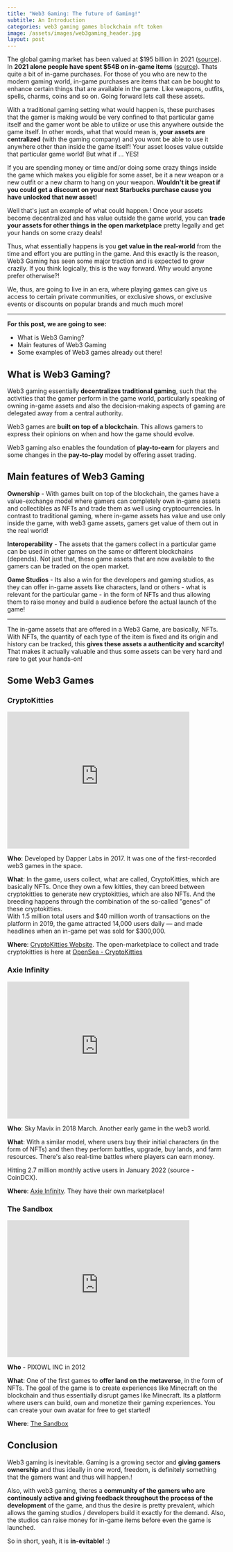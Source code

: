 ```yaml
---
title: "Web3 Gaming: The future of Gaming!"
subtitle: An Introduction
categories: web3 gaming games blockchain nft token
image: /assets/images/web3gaming_header.jpg
layout: post
---
```


The global gaming market has been valued at $195 billion in 2021 ([source](https://www.grandviewresearch.com/industry-analysis/video-game-market)). In **2021 alone people have spent $54B on in-game items** ([source](https://www.statista.com/statistics/558952/in-game-consumer-spending-worldwide/)). Thats quite a bit of in-game purchases. For those of you who are new to the modern gaming world, in-game purchases are items that can be bought to enhance certain things that are available in the game. Like weapons, outfits, spells, charms, coins and so on. Going forward lets call these assets.

With a traditional gaming setting what would happen is, these purchases that the gamer is making would be very confined to that particular game itself and the gamer wont be able to utilize or use this anywhere outside the game itself. In other words, what that would mean is, **your assets are centralized** (with the gaming company) and you wont be able to use it anywhere other than inside the game itself! Your asset looses value outside that particular game world! But what if ... YES!

If you are spending money or time and/or doing some crazy things inside the game which makes you eligible for some asset, be it a new weapon or a new outfit or a new charm to hang on your weapon. **Wouldn't it be great if you could get a discount on your next Starbucks purchase cause you have unlocked that new asset!**

Well that's just an example of what could happen.! Once your assets become decentralized and has value outside the game world, you can **trade your assets for other things in the open marketplace** pretty legally and get your hands on some crazy deals!

Thus, what essentially happens is you **get value in the real-world** from the time and effort you are putting in the game. And this exactly is the reason, Web3 Gaming has seen some major traction and is expected to grow crazily. If you think logically, this is the way forward. Why would anyone prefer otherwise?!

We, thus, are going to live in an era, where playing games can give us access to certain private communities, or exclusive shows, or exclusive events or discounts on popular brands and much much more!

----

**For this post, we are going to see:**
- What is Web3 Gaming?
- Main features of Web3 Gaming
- Some examples of Web3 games already out there!


## What is Web3 Gaming?

Web3 gaming essentially **decentralizes traditional gaming**, such that the activities that the gamer perform in the game world, particularly speaking of owning in-game assets and also the decision-making aspects of gaming are delegated away from a central authority.

Web3 games are **built on top of a blockchain**. This allows gamers to express their opinions on when and how the game should evolve.

Web3 gaming also enables the foundation of **play-to-earn** for players and some changes in the **pay-to-play** model by offering asset trading.

## Main features of Web3 Gaming

**Ownership** - With games built on top of the blockchain, the games have a value-exchange model where gamers can completely own in-game assets and collectibles as NFTs and trade them as well using cryptocurrencies. In contrast to traditional gaming, where in-game assets has value and use only inside the game, with web3 game assets, gamers get value of them out in the real world!

**Interoperability** - The assets that the gamers collect in a particular game can be used in other games on the same or different blockchains (depends). Not just that, these game assets that are now available to the gamers can be traded on the open market.

**Game Studios** - Its also a win for the developers and gaming studios, as they can offer in-game assets like characters, land or others - what is relevant for the particular game - in the form of NFTs and thus allowing them to raise money and build a audience before the actual launch of the game!

----

The in-game assets that are offered in a Web3 Game, are basically, NFTs. With NFTs, the quantity of each type of the item is fixed and its origin and history can be tracked, this **gives these assets a authenticity and scarcity!** That makes it actually valuable and thus some assets can be very hard and rare to get your hands-on! 


## Some Web3 Games


### CryptoKitties

<iframe width="420" height="315" src="https://www.youtube.com/embed/3PTstAK-cH8" frameborder="0" allow="autoplay; encrypted-media" allowfullscreen></iframe>

**Who**: Developed by Dapper Labs in 2017. It was one of the first-recorded web3 games in the space. 

**What**:  In the game, users collect, what are called, CryptoKitties, which are basically NFTs. Once they own a few kitties, they can breed between cryptokitties to generate new cryptokitties, which are also NFTs. And the breeding happens through the combination of the so-called "genes" of these cryptokitties.  
With 1.5 million total users and $40 million worth of transactions on the platform in 2019, the game attracted 14,000 users daily — and made headlines when an in-game pet was sold for $300,000.

**Where**: [CryptoKitties Website](https://www.cryptokitties.co/). The open-marketplace to collect and trade cryptokitties is here at [OpenSea - CryptoKitties](https://opensea.io/collection/cryptokitties)




### Axie Infinity

<iframe width="420" height="315" src="https://www.youtube.com/embed/X2z_YIeettE" frameborder="0" allow="autoplay; encrypted-media" allowfullscreen></iframe>

**Who**: Sky Mavix in 2018 March. Another early game in the web3 world.

**What**: With a similar model, where users buy their initial characters (in the form of NFTs) and then they perform battles, upgrade, buy lands, and farm resources. There's also real-time battles where players can earn money.

Hitting 2.7 million monthly active users in January 2022 (source - CoinDCX).

**Where**: [Axie Infinity](https://axieinfinity.com/). They have their own marketplace!



### The Sandbox

<iframe width="420" height="315" src="https://www.youtube.com/embed/0Jquhzr4d4k" frameborder="0" allow="autoplay; encrypted-media" allowfullscreen></iframe>

**Who** - PIXOWL INC in 2012

**What**: One of the first games to **offer land on the metaverse**, in the form of NFTs. The goal of the game is to create experiences like Minecraft on the blockchain and thus essentially disrupt games like Minecraft. Its a platform where users can build, own and monetize their gaming experiences. You can create your own avatar for free to get started! 

**Where**:  [The Sandbox](https://www.sandbox.game/en/)


## Conclusion

Web3 gaming is inevitable. Gaming is a growing sector and **giving gamers ownership** and thus ideally in one word, freedom, is definitely something that the gamers want and thus will happen.!

Also, with web3 gaming, theres a **community of the gamers who are continously active and giving feedback throughout the process of the development** of the game, and thus the desire is pretty prevalent, which allows the gaming studios / developers build it exactly for the demand. Also, the studios can raise money for in-game items before even the game is launched.

So in short, yeah, it is **in-evitable!** :)
